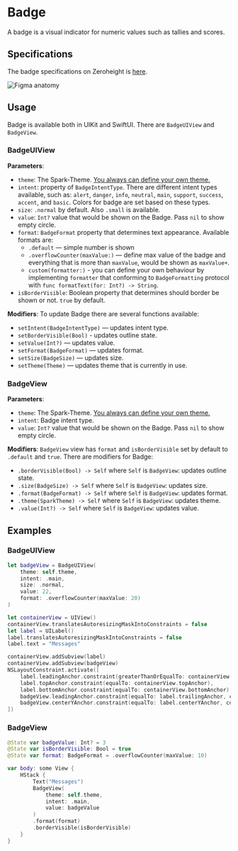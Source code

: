 # Badge
A badge is a visual indicator for numeric values such as tallies and scores.

## Specifications
The badge specifications on Zeroheight is [here](https://spark.adevinta.com/1186e1705/p/8711ec-badge).

![Figma anatomy](https://github.com/adevinta/spark-ios-component-badge/blob/main/assets/anatomy.png)

## Usage
Badge is available both in UIKit and SwiftUI. There are `BadgeUIView` and `BadgeView`. 

### BadgeUIView
**Parameters**:
* `theme`: The Spark-Theme. [You always can define your own theme.](https://github.com/adevinta/spark-ios/wiki/Theming#your-own-theming)
* `intent`: property of `BadgeIntentType`. There are different intent types available, such as: `alert`, `danger`, `info`, `neutral`, `main`, `support`, `success`, `accent`, and `basic`. Colors for badge are set based on these types.
* `size`: `.normal` by default. Also `.small` is available.
* `value`: `Int?` value that would be shown on the Badge. Pass `nil` to show empty circle.
* `format`: `BadgeFormat` property that determines text appearance. Available formats are: 
    * `.default` — simple number is shown
    * `.overflowCounter(maxValue:)` — define max value of the badge and everything that is more than `maxValue`, would be shown as `maxValue+`.
    * `custom(formatter:)` - you can define your own behaviour by implementing `formatter` that conforming to `BadgeFormatting` protocol with `func formatText(for: Int?) -> String`.
* `isBorderVisible`: Boolean property that determines should border be shown or not. `true` by default.

**Modifiers**:
To update Badge there are several functions available:
* `setIntent(BadgeIntentType)` — updates intent type.
* `setBorderVisible(Bool)` - updates outline state.
* `setValue(Int?)` — updates value.
* `setFormat(BadgeFormat)` — updates format.
* `setSize(BadgeSize)` — updates size.
* `setTheme(Theme)` — updates theme that is currently in use.

### BadgeView
**Parameters**:
* `theme`: The Spark-Theme. [You always can define your own theme.](https://github.com/adevinta/spark-ios/wiki/Theming#your-own-theming)
* `intent`: Badge intent type.
* `value`: `Int?` value that would be shown on the Badge. Pass `nil` to show empty circle.

**Modifiers**:
`BadgeView` view has `format` and `isBorderVisible` set by default to `.default` and `true`. 
There are modifiers for Badge:
* `.borderVisible(Bool) -> Self` where `Self` is `BadgeView`: updates outline state. 
* `.size(BadgeSize) -> Self` where `Self` is `BadgeView`: updates size.
* `.format(BadgeFormat) -> Self` where `Self` is `BadgeView`: updates format.
* `.theme(SparkTheme) -> Self` where `Self` is `BadgeView`: updates theme.
* `.value(Int?) -> Self` where `Self` is `BadgeView`: updates value.

## Examples
### BadgeUIView

```swift
let badgeView = BadgeUIView(
    theme: self.theme,
    intent: .main,
    size: .normal,
    value: 22,
    format: .overflowCounter(maxValue: 20)
)

let containerView = UIView()
containerView.translatesAutoresizingMaskIntoConstraints = false
let label = UILabel()
label.translatesAutoresizingMaskIntoConstraints = false
label.text = "Messages"

containerView.addSubview(label)
containerView.addSubview(badgeView)
NSLayoutConstraint.activate([
    label.leadingAnchor.constraint(greaterThanOrEqualTo: containerView.leadingAnchor),
    label.topAnchor.constraint(equalTo: containerView.topAnchor),
    label.bottomAnchor.constraint(equalTo: containerView.bottomAnchor),
    badgeView.leadingAnchor.constraint(equalTo: label.trailingAnchor, constant: 5),
    badgeView.centerYAnchor.constraint(equalTo: label.centerYAnchor, constant: 0)
])
```

### BadgeView

```swift
@State var badgeValue: Int? = 3
@State var isBorderVisible: Bool = true
@State var format: BadgeFormat = .overflowCounter(maxValue: 10)

var body: some View {
    HStack {
        Text("Messages")
        BadgeView(
            theme: self.theme,
            intent: .main,
            value: badgeValue
        )
        .format(format)
        .borderVisible(isBorderVisible)
    }
}
```